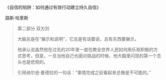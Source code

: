 《自信的陷阱：如何通过有效行动建立持久自信》

路斯·哈里斯 

> 第二部分 双刃剑
>
> 大脑总是在“展示和说明”，它总是有话要说，总有东西要展示。
>
> 他承认说虽然他在过去的20年里一直在教全世界人民如何用乐观积极的方式思考，但是，一旦当他自己也面对挑战的时候，他大脑里闪现的第一个念头也是悲观的。
>
> 引用纳尔逊·曼德拉的一句话：“事情完成之前看起来总像是不可能的。”